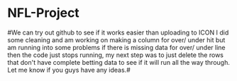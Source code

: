 # NFL-Project

#We can try out github to see if it works easier than uploading to ICON
I did some cleaning and am working on making a column for over/ under hit but am running into some problems
if there is missing data for over/ under line then the code just stops running, my next step was to just delete the rows
that don't have complete betting data to see if it will run all the way through.  Let me know if you guys have any ideas.#

